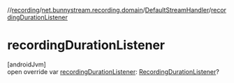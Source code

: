 //[recording](../../../index.md)/[net.bunnystream.recording.domain](../index.md)/[DefaultStreamHandler](index.md)/[recordingDurationListener](recording-duration-listener.md)

# recordingDurationListener

[androidJvm]\
open override var [recordingDurationListener](recording-duration-listener.md): [RecordingDurationListener](../../net.bunnystream.recording/-recording-duration-listener/index.md)?
